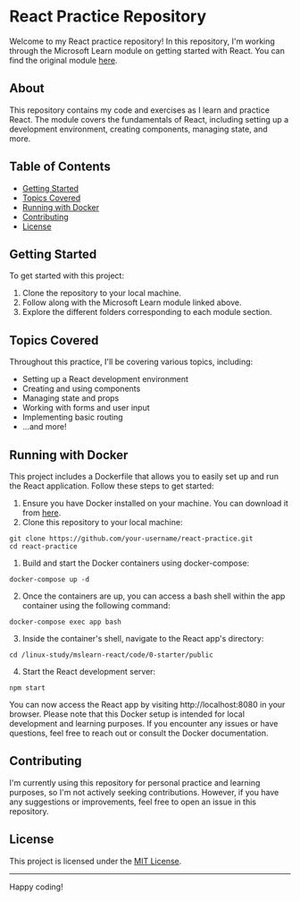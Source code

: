 # React Practice Repository

Welcome to my React practice repository! In this repository, I'm working through the Microsoft Learn module on getting started with React. You can find the original module [here](https://learn.microsoft.com/ja-jp/training/modules/react-get-started/1-introduction).

## About

This repository contains my code and exercises as I learn and practice React. The module covers the fundamentals of React, including setting up a development environment, creating components, managing state, and more.

## Table of Contents

- [Getting Started](#getting-started)
- [Topics Covered](#topics-covered)
- [Running with Docker](#running-with-docker)
- [Contributing](#contributing)
- [License](#license)

## Getting Started

To get started with this project:

1. Clone the repository to your local machine.
2. Follow along with the Microsoft Learn module linked above.
3. Explore the different folders corresponding to each module section.

## Topics Covered

Throughout this practice, I'll be covering various topics, including:

- Setting up a React development environment
- Creating and using components
- Managing state and props
- Working with forms and user input
- Implementing basic routing
- ...and more!

## Running with Docker
This project includes a Dockerfile that allows you to easily set up and run the React application. Follow these steps to get started:
1. Ensure you have Docker installed on your machine. You can download it from [here](https://www.docker.com/get-started).
2. Clone this repository to your local machine: 
```
git clone https://github.com/your-username/react-practice.git
cd react-practice
```
1. Build and start the Docker containers using docker-compose:
```
docker-compose up -d
```
2. Once the containers are up, you can access a bash shell within the app container using the following command:
```
docker-compose exec app bash
```
3. Inside the container's shell, navigate to the React app's directory:
```
cd /linux-study/mslearn-react/code/0-starter/public
```
4. Start the React development server:
```
npm start
```
		
You can now access the React app by visiting http://localhost:8080 in your browser.
Please note that this Docker setup is intended for local development and learning purposes. If you encounter any issues or have questions, feel free to reach out or consult the Docker documentation.

## Contributing

I'm currently using this repository for personal practice and learning purposes, so I'm not actively seeking contributions. However, if you have any suggestions or improvements, feel free to open an issue in this repository.

## License

This project is licensed under the [MIT License](LICENSE).

---

Happy coding!

